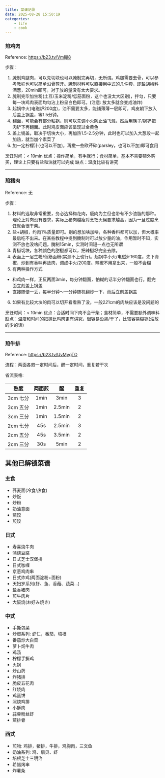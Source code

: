 ```yaml
---
title: 菜谱记录
date: 2025-08-28 15:50:19
categories: 
    - life
    - cook
---
```


### 煎鸡肉
Reference: https://b23.tv/VmIijl8

步骤：
1. 腌制鸡腿肉，可以先切块也可以腌制完再切，无所谓。鸡腿需要去骨，可以参考教程也可以简单沿骨剪开。腌制材料可以直接用中式的几件套，即盐胡椒料酒葱，20min即可。对于放的量没有太大要求。
2. 腌制完毕加生粉(土豆/玉米淀粉/低筋面粉，这个也没太大区别)，拌匀，只要每一块鸡肉表面均匀沾上粉呈白色即可。(注意: 放太多就会变成油炸)
3. 起锅中火(电磁炉200度)，油不需要太多，能铺薄薄一层即可，鸡皮朝下放入后盖上锅盖，等1.5分钟。
4. 翻面，可能会有部分粘锅，则可以先调小火防止油飞溅，然后用筷子/锅铲把肉铲下再翻面。此时鸡皮面应该呈现过金黄色
5. 盖上锅盖，取决于切块大小，再加热1.5-2.5分钟，此时也可以加入大葱段一起加热，就当加个素菜了
6. 加一定柠檬汁(也可以不加)，再撒一些欧芹碎(parsley，也可以不加)即可食用

烹饪时间：< 10min
优点：操作简单，有手就行；食材简单，基本不需要额外购买，理论上只要有盐和油就可以完成
缺点：温度比较有讲究

---

### 煎猪肉
Reference: 无

步骤：
1. 材料的选取非常重要，务必选择梅花肉，瘦肉为主但也带有不少油脂的那种。理论上对肉没有要求，实际上猪肉越瘦对烹饪火候要求越高，因为一旦过度烹饪就会很干柴。
2. 盐+胡椒，约肉1%质量即可。别的想加啥加啥，各种香料都可以加，但大概率最后吃不出来。在某些教程中提到腌制时可以放少量的油，作用暂时不知，实测不放也没啥问题。腌制15min，实测时间短一点也无所谓
3. 青椒切块，各种颜色的甜椒都可以，把辣椒籽完全去除。
4. 表面上一层生粉/低筋面粉(实测不上也行)。起锅中小火/电磁炉160度，先下青椒，炒到有香味再放肉，调成中火/200度。辣椒不用拿出来，一般不会糊
5. 有两种操作方式
  * 和鸡肉一样，正反两面3min，每分钟翻面，怕糊的话半分钟翻面也行。翻完面立刻盖上锅盖
  * 直接随便一丢，每半分钟～一分钟随机翻炒一下，而后立刻盖锅盖
6. 如果有比较大块的肉可以切开看看熟了没，一般2*2*1cm的肉块应该是没问题的

烹饪时间：< 10min
优点：合适时间下肉不会干柴；食材简单，不需要额外调味料
缺点：温度和时间的把握比鸡肉更有讲究，很容易没熟/干了，比较容易糊锅(油放的少的话)

---

### 煎牛排

Reference: https://b23.tv/UvMygTO

流程：两面各煎一定时间后，醒一定时间，重复若干次

省流表格:

| 熟度   | 两面煎  | 醒    | 重复 |
|:------:|:-------:|:-----:|:----:|
| 3cm 七分 | 1min | 3min   | 3 |
| 3cm 五分 | 1min | 2.5min | 2 |
| 3cm 三分 | 1min | 1.5min | 2 |
| 2cm 七分 | 45s  | 2.5min | 3 |
| 2cm 五分 | 45s  | 3.5min | 2 |
| 2cm 三分 | 30s  | 5min   | 2 |


## 其他已解锁菜谱

### 主食
* 荞麦面(冷食/热食)
* 炒饭
* 炒粉
* 奶油意面
* 蒸饺
* 煎饺

### 日式
* 寿喜烧牛肉
* 蒲烧豆腐
* 日式芝士汉堡排
* 日式咖喱
* 京葱鸡肉串
* 日式炸鸡(两面淀粉+面粉)
* 天妇罗系列(虾、鱼、香菇、蔬菜...)
* 盐香猪肉
* 煎牛肉片
* 大阪烧(お好み焼き)

### 中式
* 手撕包菜
* 炒蛋系列: 虾仁，番茄，培根
* 番茄炒大白菜
* 萝卜炖牛肉
* 鸡汤
* 柠檬手撕鸡
* 火锅
* 炒山药
* 炸猪排
* 脆皮五花肉
* 红烧肉
* 鸡蛋饼
* 照烧鸡排
* 小酥肉
* 蒜蓉粉丝虾
* 蒸排骨


### 西式
* 煎物: 鸡排，猪排，牛排，鸡胸肉，三文鱼
* 奶油系列: 鸡、扇贝、虾
* 培根芝士三明治
* 希腊烤串
* 炸薯条
